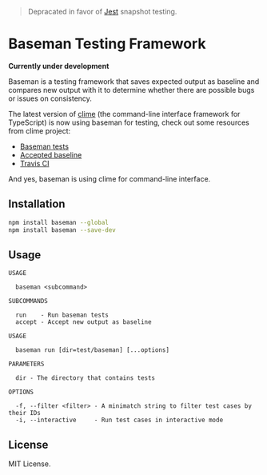 > Depracated in favor of [Jest](https://jestjs.io/) snapshot testing.

# Baseman Testing Framework

**Currently under development**

Baseman is a testing framework that saves expected output as baseline and compares new output with it to determine whether there are possible bugs or issues on consistency.

The latest version of [clime](https://github.com/vilic/clime) (the command-line interface framework for TypeScript) is now using baseman for testing, check out some resources from clime project:

- [Baseman tests](https://github.com/vilic/clime/tree/master/src/test/baseman)
- [Accepted baseline](https://github.com/vilic/clime/tree/master/test/baseman/baseline)
- [Travis CI](https://travis-ci.org/vilic/clime)

And yes, baseman is using clime for command-line interface.

## Installation

```sh
npm install baseman --global
npm install baseman --save-dev
```

## Usage

```
USAGE

  baseman <subcommand>

SUBCOMMANDS

  run    - Run baseman tests
  accept - Accept new output as baseline
```

```
USAGE

  baseman run [dir=test/baseman] [...options]

PARAMETERS

  dir - The directory that contains tests

OPTIONS

  -f, --filter <filter> - A minimatch string to filter test cases by their IDs
  -i, --interactive     - Run test cases in interactive mode
```

## License

MIT License.
